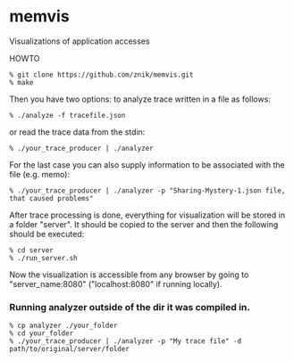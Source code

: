 memvis
======

Visualizations of application accesses

HOWTO

```
% git clone https://github.com/znik/memvis.git
% make
```

Then you have two options: to analyze trace written in a file as follows:
```
% ./analyze -f tracefile.json
```
or read the trace data from the stdin:
```
% ./your_trace_producer | ./analyzer
```
For the last case you can also supply information to be associated with the file (e.g. memo):
```
% ./your_trace_producer | ./analyzer -p "Sharing-Mystery-1.json file, that caused problems"
```

After trace processing is done, everything for visualization will be stored in a folder "server". It should be copied to the server and then the following should be executed:
```
% cd server
% ./run_server.sh
```

Now the visualization is accessible from any browser by going to "server_name:8080" ("localhost:8080" if running locally).

### Running analyzer outside of the dir it was compiled in.
```
% cp analyzer ./your_folder
% cd your_folder
% ./your_trace_producer | ./analyzer -p "My trace file" -d path/to/original/server/folder
```
